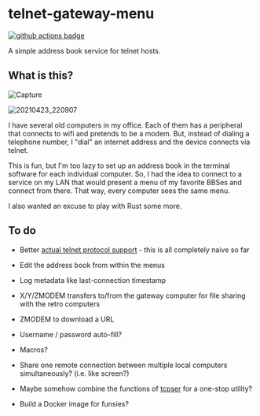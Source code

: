 # telnet-gateway-menu

[![github actions badge](https://github.com/lmorchard/telnet-gateway-menu/actions/workflows/tests.yml/badge.svg)](https://github.com/lmorchard/telnet-gateway-menu/actions)

A simple address book service for telnet hosts.

## What is this?

![Capture](https://user-images.githubusercontent.com/21687/116037482-069ac200-a61d-11eb-8c7a-f67b53983149.PNG)

![20210423_220907](https://user-images.githubusercontent.com/21687/116024629-7c922f80-a603-11eb-8b9e-00dc978eebdd.jpg)

I have several old computers in my office. Each of them has a peripheral that connects to wifi and pretends to be a modem. But, instead of dialing a telephone number, I "dial" an internet address and the device connects via telnet.

This is fun, but I'm too lazy to set up an address book in the terminal software for each individual computer. So, I had the idea to connect to a service on my LAN that would present a menu of my favorite BBSes and connect from there. That way, every computer sees the same menu.

I also wanted an excuse to play with Rust some more.

## To do

* Better [actual telnet protocol support](https://github.com/envis10n/libtelnet-rs) - this is all completely naive so far

* Edit the address book from within the menus

* Log metadata like last-connection timestamp

* X/Y/ZMODEM transfers to/from the gateway computer for file sharing with the retro computers

* ZMODEM to download a URL

* Username / password auto-fill?

* Macros?

* Share one remote connection between multiple local computers simultaneously? (i.e. like screen?)

* Maybe somehow combine the functions of [tcpser] for a one-stop utility?

* Build a Docker image for funsies?

[tcpser]: https://github.com/go4retro/tcpser
